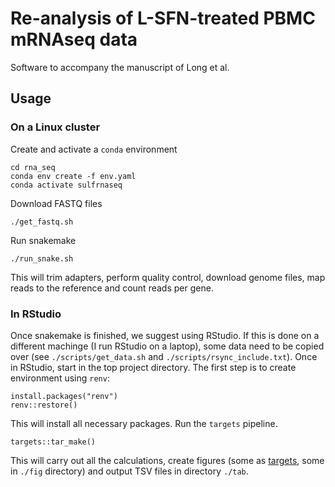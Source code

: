 # Re-analysis of L-SFN-treated PBMC mRNAseq data

Software to accompany the manuscript of Long et al.

## Usage

### On a Linux cluster

Create and activate a `conda` environment

```
cd rna_seq
conda env create -f env.yaml
conda activate sulfrnaseq
```

Download FASTQ files

```
./get_fastq.sh
```

Run snakemake

```
./run_snake.sh
```

This will trim adapters, perform quality control, download genome files, map reads to the reference and count reads per gene.

### In RStudio

Once snakemake is finished, we suggest using RStudio. If this is done on a different machinge (I run RStudio on a laptop), some data need to be copied over (see `./scripts/get_data.sh` and `./scripts/rsync_include.txt`). Once in RStudio, start in the top project directory. The first step is to create environment using `renv`:

```
install.packages("renv")
renv::restore()
```

This will install all necessary packages. Run the `targets` pipeline.

```
targets::tar_make()
```

This will carry out all the calculations, create figures (some as [targets](https://books.ropensci.org/targets/), some in `./fig` directory) and output TSV files in directory `./tab`.


